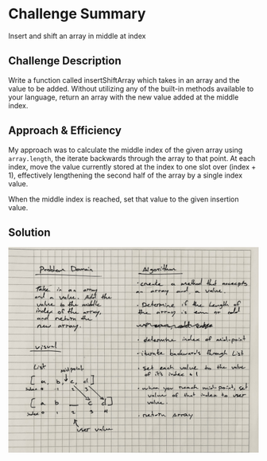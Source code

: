 # Challenge Summary

Insert and shift an array in middle at index

## Challenge Description
<!-- Description of the challenge -->
Write a function called insertShiftArray which takes in an array and the value to be added. Without utilizing any of the built-in methods available to your language, return an array with the new value added at the middle index.

## Approach & Efficiency
<!-- What approach did you take? Why? What is the Big O space/time for this approach? -->
My approach was to calculate the middle index of the given array using `array.length`, the iterate backwards through the array to that point. At each index, move the value currently stored at the index to one slot over (index + 1), effectively lengthening the second half of the array by a single index value.

When the middle index is reached, set that value to the given insertion value.

## Solution
<!-- Embedded whiteboard image -->
![arrayWhiteboard](../../assets/array-shift.jpg)
